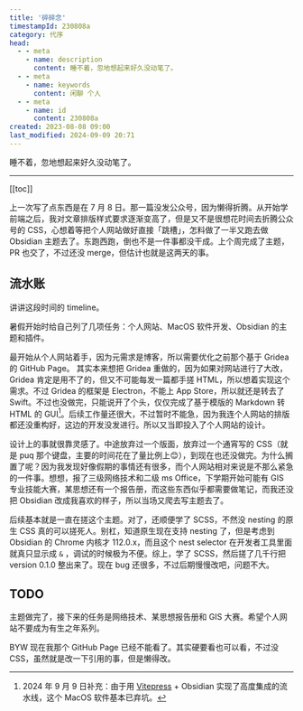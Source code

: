 ```yaml
---
title: '碎碎念'
timestampId: 230808a
category: 代序
head:
  - - meta
    - name: description
      content: 睡不着，忽地想起来好久没动笔了。
  - - meta
    - name: keywords
      content: 闲聊 个人
  - - meta
    - name: id
      content: 230808a
created: 2023-08-08 09:00
last_modified: 2024-09-09 20:71
---
```


睡不着，忽地想起来好久没动笔了。

---

[[toc]]

上一次写了点东西是在 7 月 8 日。那一篇没发公众号，因为懒得折腾。从开始学前端之后，我对文章排版样式要求逐渐变高了，但是又不是很想花时间去折腾公众号的 CSS，心想着等把个人网站做好直接「跳槽」，怎料做了一半又跑去做 Obsidian 主题去了。东跑西跑，倒也不是一件事都没干成。上个周完成了主题，PR 也交了，不过还没 merge，但估计也就是这两天的事。

## 流水账

讲讲这段时间的 timeline。

暑假开始时给自己列了几项任务：个人网站、MacOS 软件开发、Obsidian 的主题和插件。

最开始从个人网站着手，因为元需求是博客，所以需要优化之前那个基于 Gridea 的 GitHub Page。 其实本来想把 Gridea 重做的，因为如果对网站进行了大改，Gridea 肯定是用不了的，但又不可能每发一篇都手搓 HTML，所以想着实现这个需求。不过 Gridea 的框架是 Electron，不能上 App Store，所以就还是转去了 Swift。不过也没做完，只能说开了个头，仅仅完成了基于模版的 Markdown 转 HTML 的 GUI[^1]。后续工作量还很大，不过暂时不能急，因为我连个人网站的排版都还没重构好，这边的开发没发进行。所以又当即投入了个人网站的设计。

设计上的事就很靠灵感了。中途放弃过一个版面，放弃过一个通宵写的 CSS（就是 puq 那个键盘，主要的时间花在了量比例上😊），到现在也还没做完。为什么搁置了呢？因为我发现好像假期的事情还有很多，而个人网站相对来说是不那么紧急的一件事。想想，报了三级网络技术和二级 ms Office，下学期开始可能有 GIS 专业技能大赛，某思想还有一个报告册，而这些东西似乎都需要做笔记，而我还没把 Obsidian 改成我喜欢的样子，所以当场又爬去写主题去了。

后续基本就是一直在搓这个主题。对了，还顺便学了 SCSS，不然没 nesting 的原生 CSS 真的可以搓死人。别杠，知道原生现在支持 nesting 了，但是考虑到 Obsidian 的 Chrome 内核才 112.0.x，而且这个 nest selector 在开发者工具里面就真只显示成 `&` ，调试的时候极为不便。综上，学了 SCSS，然后搓了几千行把 version 0.1.0 整出来了。现在 bug 还很多，不过后期慢慢改吧，问题不大。

## TODO

主题做完了，接下来的任务是网络技术、某思想报告册和 GIS 大赛。希望个人网站不要成为有生之年系列。

BYW 现在我那个 GitHub Page 已经不能看了。其实硬要看也可以看，不过没 CSS，虽然就是改一下引用的事，但是懒得改。

[^1]: 2024 年 9 月 9 日补充：由于用 [Vitepress](https://vitepress.dev/) + Obsidian 实现了高度集成的流水线，这个 MacOS 软件基本已弃坑。

